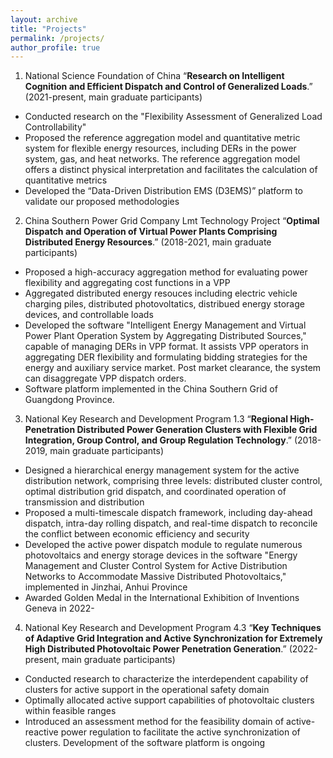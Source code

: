 ```yaml
---
layout: archive
title: "Projects"
permalink: /projects/
author_profile: true
---
```


1. National Science Foundation of China “**Research on Intelligent Cognition and Efficient Dispatch and Control of Generalized Loads**.” (2021-present, main graduate participants)
- Conducted research on the "Flexibility Assessment of Generalized Load Controllability"
- Proposed the reference aggregation model and quantitative metric system for flexible energy resources, including DERs in the power system, gas, and heat networks. The reference aggregation model offers a distinct physical interpretation and facilitates the calculation of quantitative metrics
- Developed the “Data-Driven Distribution EMS (D3EMS)” platform to validate our proposed methodologies

2. China Southern Power Grid Company Lmt Technology Project “**Optimal Dispatch and Operation of Virtual Power Plants Comprising Distributed Energy Resources**.” (2018-2021, main graduate participants)
- Proposed a high-accuracy aggregation method for evaluating power flexibility and aggregating cost functions in a VPP
- Aggregated distributed energy resouces including electric vehicle charging piles, distributed photovoltatics, distribued energy storage devices, and controllable loads 
- Developed the software "Intelligent Energy Management and Virtual Power Plant Operation System by Aggregating Distributed Sources," capable of managing DERs in VPP format. It assists VPP operators in aggregating DER flexibility and formulating bidding strategies for the energy and auxiliary service market. Post market clearance, the system can disaggregate VPP dispatch orders. 
- Software platform implemented in the China Southern Grid of Guangdong Province.

3. National Key Research and Development Program 1.3 “**Regional High-Penetration Distributed Power Generation Clusters with Flexible Grid Integration, Group Control, and Group Regulation Technology**.” (2018-2019, main graduate participants)
- Designed a hierarchical energy management system for the active distribution network, comprising three levels: distributed cluster control, optimal distribution grid dispatch, and coordinated operation of transmission and distribution
- Proposed a multi-timescale dispatch framework, including day-ahead dispatch, intra-day rolling dispatch, and real-time dispatch to reconcile the conflict between economic efficiency and security
- Developed the active power dispatch module to regulate numerous photovoltaics and energy storage devices in the software "Energy Management and Cluster Control System for Active Distribution Networks to Accommodate Massive Distributed Photovoltaics," implemented in Jinzhai, Anhui Province
- Awarded Golden Medal in the International Exhibition of Inventions Geneva in 2022- 

4. National Key Research and Development Program 4.3 “**Key Techniques of Adaptive Grid Integration and Active Synchronization for Extremely High Distributed Photovoltaic Power Penetration Generation**.” (2022-present, main graduate participants)
- Conducted research to characterize the interdependent capability of clusters for active support in the operational safety domain
- Optimally allocated active support capabilities of photovoltaic clusters within feasible ranges
- Introduced an assessment method for the feasibility domain of active-reactive power regulation to facilitate the active synchronization of clusters. Development of the software platform is ongoing


